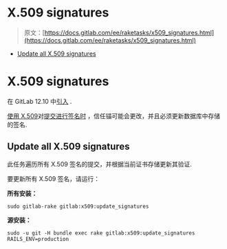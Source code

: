 # X.509 signatures

> 原文：[https://docs.gitlab.com/ee/raketasks/x509_signatures.html](https://docs.gitlab.com/ee/raketasks/x509_signatures.html)

*   [Update all X.509 signatures](#update-all-x509-signatures)

# X.509 signatures[](#x509-signatures-core-only "Permalink")

在 GitLab 12.10 中[引入](https://gitlab.com/gitlab-org/gitlab/-/issues/122159) .

[使用 X.509](../user/project/repository/x509_signed_commits/index.html)对[提交进行签名时](../user/project/repository/x509_signed_commits/index.html) ，信任锚可能会更改，并且必须更新数据库中存储的签名.

## Update all X.509 signatures[](#update-all-x509-signatures "Permalink")

此任务遍历所有 X.509 签名的提交，并根据当前证书存储更新其验证.

要更新所有 X.509 签名，请运行：

**所有安装：**

```
sudo gitlab-rake gitlab:x509:update_signatures 
```

**源安装：**

```
sudo -u git -H bundle exec rake gitlab:x509:update_signatures RAILS_ENV=production 
```